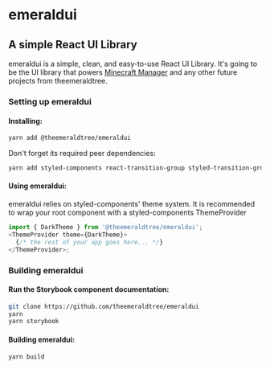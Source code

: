 # emeraldui

## A simple React UI Library

emeraldui is a simple, clean, and easy-to-use React UI Library. It's going to be the UI library that powers [Minecraft Manager](https://github.com/theemeraldtree/minecraft-manager) and any other future projects from theemeraldtree.

### Setting up emeraldui

#### Installing:

```bash
yarn add @theemeraldtree/emeraldui
```

Don't forget its required peer dependencies:

```bash
yarn add styled-components react-transition-group styled-transition-group
```

#### Using emeraldui:

emeraldui relies on styled-components' theme system.
It is recommended to wrap your root component with a styled-components ThemeProvider

```js
import { DarkTheme } from '@theemeraldtree/emeraldui';
<ThemeProvider theme={DarkTheme}>
  {/* the rest of your app goes here... */}
</ThemeProvider>;
```

### Building emeraldui

#### Run the Storybook component documentation:

```bash
git clone https://github.com/theemeraldtree/emeraldui
yarn
yarn storybook
```

#### Building emeraldui:

```bash
yarn build
```
